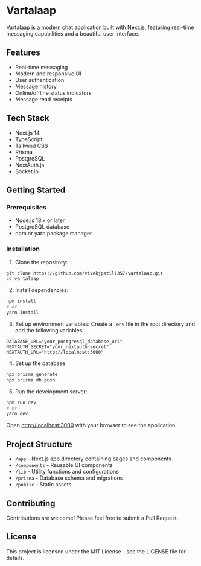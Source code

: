 # Vartalaap

Vartalaap is a modern chat application built with Next.js, featuring real-time messaging capabilities and a beautiful user interface.

## Features

- Real-time messaging
- Modern and responsive UI
- User authentication
- Message history
- Online/offline status indicators
- Message read receipts

## Tech Stack

- Next.js 14
- TypeScript
- Tailwind CSS
- Prisma
- PostgreSQL
- NextAuth.js
- Socket.io

## Getting Started

### Prerequisites

- Node.js 18.x or later
- PostgreSQL database
- npm or yarn package manager

### Installation

1. Clone the repository:
```bash
git clone https://github.com/vivekjpatil1357/vartalaap.git
cd vartalaap
```

2. Install dependencies:
```bash
npm install
# or
yarn install
```

3. Set up environment variables:
Create a `.env` file in the root directory and add the following variables:
```env
DATABASE_URL="your_postgresql_database_url"
NEXTAUTH_SECRET="your_nextauth_secret"
NEXTAUTH_URL="http://localhost:3000"
```

4. Set up the database:
```bash
npx prisma generate
npx prisma db push
```

5. Run the development server:
```bash
npm run dev
# or
yarn dev
```

Open [http://localhost:3000](http://localhost:3000) with your browser to see the application.

## Project Structure

- `/app` - Next.js app directory containing pages and components
- `/components` - Reusable UI components
- `/lib` - Utility functions and configurations
- `/prisma` - Database schema and migrations
- `/public` - Static assets

## Contributing

Contributions are welcome! Please feel free to submit a Pull Request.

## License

This project is licensed under the MIT License - see the LICENSE file for details.

